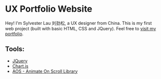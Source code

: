 # UX Portfolio Website
Hey! I'm Sylvester Lau 刘劲松, a UX designer from China. This is my first web project (built with basic HTML, CSS and JQuery). Feel free to [visit my portfolio](https://sylvesterlau.com).

## Tools:
- [JQuery](https://jquery.com)
- [Chart.js](https://www.chartjs.org)
- [AOS - Animate On Scroll Library](https://michalsnik.github.io/aos/)
